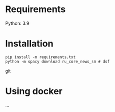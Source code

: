 # Requirements 
Python: 3.9 

# Installation 
```
pip install -m requirements.txt
python -m spacy download ru_core_news_sm # dsf
```
git 
# Using docker
...
 
 
